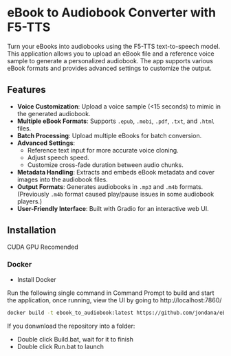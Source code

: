 # eBook to Audiobook Converter with F5-TTS

Turn your eBooks into audiobooks using the F5-TTS text-to-speech model. This application allows you to upload an eBook file and a reference voice sample to generate a personalized audiobook. The app supports various eBook formats and provides advanced settings to customize the output.

## Features

- **Voice Customization**: Upload a voice sample (<15 seconds) to mimic in the generated audiobook.
- **Multiple eBook Formats**: Supports `.epub`, `.mobi`, `.pdf`, `.txt`, and `.html` files.
- **Batch Processing**: Upload multiple eBooks for batch conversion.
- **Advanced Settings**:
  - Reference text input for more accurate voice cloning.
  - Adjust speech speed.
  - Customize cross-fade duration between audio chunks.
- **Metadata Handling**: Extracts and embeds eBook metadata and cover images into the audiobook files.
- **Output Formats**: Generates audiobooks in `.mp3` and `.m4b` formats. (Previously `.m4b` format caused play/pause issues in some audiobook players.)
- **User-Friendly Interface**: Built with Gradio for an interactive web UI.

## Installation

CUDA GPU Recomended 

### Docker

- Install Docker

Run the following single command in Command Prompt to build and start the application, once running, view the UI by going to http://localhost:7860/

```bash
docker build -t ebook_to_audiobook:latest https://github.com/jondana/eBook_to_Audiobook_with_F5-TTS.git && docker run -d -p 7860:7860 --name ebook_to_audiobook_container ebook_to_audiobook:latest && docker logs -f ebook_to_audiobook_container


```

If you donwnload the repository into a folder:

- Double click Build.bat, wait for it to finish
- Double click Run.bat to launch




